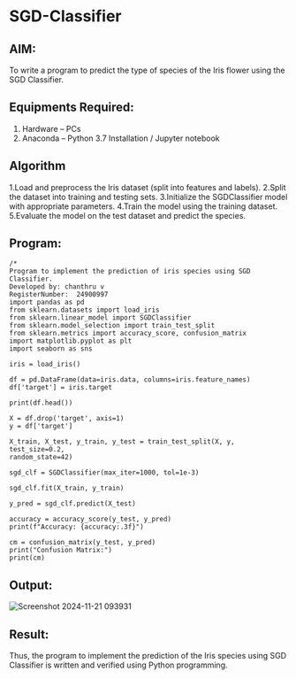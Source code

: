 # SGD-Classifier
## AIM:
To write a program to predict the type of species of the Iris flower using the SGD Classifier.

## Equipments Required:
1. Hardware – PCs
2. Anaconda – Python 3.7 Installation / Jupyter notebook

## Algorithm
1.Load and preprocess the Iris dataset (split into features and labels). 
2.Split the dataset into training and testing sets. 
3.Initialize the SGDClassifier model with appropriate parameters.
4.Train the model using the training dataset. 
5.Evaluate the model on the test dataset and predict the species.

## Program:
```
/*
Program to implement the prediction of iris species using SGD Classifier.
Developed by: chanthru v
RegisterNumber:  24900997
import pandas as pd
from sklearn.datasets import load_iris
from sklearn.linear_model import SGDClassifier
from sklearn.model_selection import train_test_split
from sklearn.metrics import accuracy_score, confusion_matrix
import matplotlib.pyplot as plt
import seaborn as sns

iris = load_iris()

df = pd.DataFrame(data=iris.data, columns=iris.feature_names)
df['target'] = iris.target

print(df.head())

X = df.drop('target', axis=1)
y = df['target']

X_train, X_test, y_train, y_test = train_test_split(X, y, test_size=0.2,
random_state=42)

sgd_clf = SGDClassifier(max_iter=1000, tol=1e-3)

sgd_clf.fit(X_train, y_train)

y_pred = sgd_clf.predict(X_test)

accuracy = accuracy_score(y_test, y_pred)
print(f"Accuracy: {accuracy:.3f}")

cm = confusion_matrix(y_test, y_pred)
print("Confusion Matrix:")
print(cm)
```
## Output:
![Screenshot 2024-11-21 093931](https://github.com/user-attachments/assets/36ec6485-5ebc-4b09-a9d6-d83f4dccbb9c)



## Result:
Thus, the program to implement the prediction of the Iris species using SGD Classifier is written and verified using Python programming.
